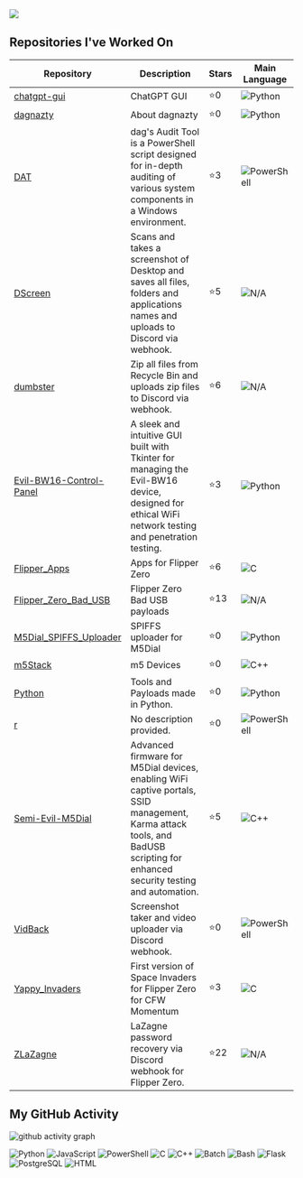 
<div>
  <a href="https://github.com/dagnazty"><img align="left" src="https://github-readme-stats.vercel.app/api?username=dagnazty&show_icons=true&theme=radical" /></a>
</div>


<br clear="left"/>

## Repositories I've Worked On

| Repository | Description | Stars | Main Language |
|------------|-------------|-------|---------------|
| [chatgpt-gui](https://github.com/dagnazty/chatgpt-gui) | ChatGPT GUI | ⭐0 | ![Python](https://img.shields.io/badge/-Python-informational?style=for-the-badge&logo=python&logoColor=white) |
| [dagnazty](https://github.com/dagnazty/dagnazty) | About dagnazty | ⭐0 | ![Python](https://img.shields.io/badge/-Python-informational?style=for-the-badge&logo=python&logoColor=white) |
| [DAT](https://github.com/dagnazty/DAT) | dag's Audit Tool is a PowerShell script designed for in-depth auditing of various system components in a Windows environment. | ⭐3 | ![PowerShell](https://img.shields.io/badge/-PowerShell-informational?style=for-the-badge&logo=powershell&logoColor=white) |
| [DScreen](https://github.com/dagnazty/DScreen) | Scans and takes a screenshot of Desktop and saves all files, folders and applications names and uploads to Discord via webhook.  | ⭐5 | ![N/A](https://img.shields.io/badge/-N/A-informational?style=for-the-badge&logo=n/a&logoColor=white) |
| [dumbster](https://github.com/dagnazty/dumbster) | Zip all files from Recycle Bin and uploads zip files to Discord via webhook. | ⭐6 | ![N/A](https://img.shields.io/badge/-N/A-informational?style=for-the-badge&logo=n/a&logoColor=white) |
| [Evil-BW16-Control-Panel](https://github.com/dagnazty/Evil-BW16-Control-Panel) | A sleek and intuitive GUI built with Tkinter for managing the Evil-BW16 device, designed for ethical WiFi network testing and penetration testing. | ⭐3 | ![Python](https://img.shields.io/badge/-Python-informational?style=for-the-badge&logo=python&logoColor=white) |
| [Flipper_Apps](https://github.com/dagnazty/Flipper_Apps) | Apps for Flipper Zero | ⭐6 | ![C](https://img.shields.io/badge/-C-informational?style=for-the-badge&logo=c&logoColor=white) |
| [Flipper_Zero_Bad_USB](https://github.com/dagnazty/Flipper_Zero_Bad_USB) | Flipper Zero Bad USB payloads | ⭐13 | ![N/A](https://img.shields.io/badge/-N/A-informational?style=for-the-badge&logo=n/a&logoColor=white) |
| [M5Dial_SPIFFS_Uploader](https://github.com/dagnazty/M5Dial_SPIFFS_Uploader) | SPIFFS uploader for M5Dial  | ⭐0 | ![Python](https://img.shields.io/badge/-Python-informational?style=for-the-badge&logo=python&logoColor=white) |
| [m5Stack](https://github.com/dagnazty/m5Stack) | m5 Devices | ⭐0 | ![C++](https://img.shields.io/badge/-C++-informational?style=for-the-badge&logo=c++&logoColor=white) |
| [Python](https://github.com/dagnazty/Python) | Tools and Payloads made in Python. | ⭐0 | ![Python](https://img.shields.io/badge/-Python-informational?style=for-the-badge&logo=python&logoColor=white) |
| [r](https://github.com/dagnazty/r) | No description provided. | ⭐0 | ![PowerShell](https://img.shields.io/badge/-PowerShell-informational?style=for-the-badge&logo=powershell&logoColor=white) |
| [Semi-Evil-M5Dial](https://github.com/dagnazty/Semi-Evil-M5Dial) | Advanced firmware for M5Dial devices, enabling WiFi captive portals, SSID management, Karma attack tools, and BadUSB scripting for enhanced security testing and automation. | ⭐5 | ![C++](https://img.shields.io/badge/-C++-informational?style=for-the-badge&logo=c++&logoColor=white) |
| [VidBack](https://github.com/dagnazty/VidBack) | Screenshot taker and video uploader via Discord webhook.  | ⭐0 | ![PowerShell](https://img.shields.io/badge/-PowerShell-informational?style=for-the-badge&logo=powershell&logoColor=white) |
| [Yappy_Invaders](https://github.com/dagnazty/Yappy_Invaders) | First version of Space Invaders for Flipper Zero for CFW Momentum | ⭐3 | ![C](https://img.shields.io/badge/-C-informational?style=for-the-badge&logo=c&logoColor=white) |
| [ZLaZagne](https://github.com/dagnazty/ZLaZagne) | LaZagne password recovery via Discord webhook for Flipper Zero. | ⭐22 | ![N/A](https://img.shields.io/badge/-N/A-informational?style=for-the-badge&logo=n/a&logoColor=white) |

## My GitHub Activity

![github activity graph](https://github-readme-activity-graph.vercel.app/graph?username=dagnazty&theme=high-contrast)

<img src="https://img.shields.io/badge/-Python-3776AB?style=flat-square&logo=python&logoColor=white" alt="Python" /> <img src="https://img.shields.io/badge/-JavaScript-F7DF1E?style=flat-square&logo=javascript&logoColor=black" alt="JavaScript" /> <img src="https://img.shields.io/badge/-PowerShell-5391FE?style=flat-square&logo=powershell&logoColor=white" alt="PowerShell" /> <img src="https://img.shields.io/badge/-C-00599C?style=flat-square&logo=c&logoColor=white" alt="C" /> <img src="https://img.shields.io/badge/-C++-00599C?style=flat-square&logo=c%2B%2B&logoColor=white" alt="C++" /> <img src="https://img.shields.io/badge/-Batch-4D4D4D?style=flat-square&logo=windows&logoColor=white" alt="Batch" /> <img src="https://img.shields.io/badge/-Bash-4EAA25?style=flat-square&logo=gnu-bash&logoColor=white" alt="Bash" /> <img src="https://img.shields.io/badge/-Flask-000000?style=flat-square&logo=flask&logoColor=white" alt="Flask" /> <img src="https://img.shields.io/badge/-PostgreSQL-316192?style=flat-square&logo=postgresql&logoColor=white" alt="PostgreSQL" /> <img src="https://img.shields.io/badge/-HTML-E34F26?style=flat-square&logo=html5&logoColor=white" alt="HTML" />

